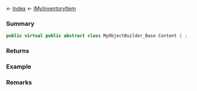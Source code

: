 ← [Index](Api-Index) ← [IMyInventoryItem](VRage.Game.ModAPI.Ingame.IMyInventoryItem)

### Summary

```csharp
public virtual public abstract class MyObjectBuilder_Base Content { ; ; }
```

### Returns

### Example

### Remarks

